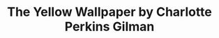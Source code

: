 ---
title: The Yellow Wallpaper by Charlotte Perkins Gilman
categories: [Fiction Literature,Magical Realism]
---
